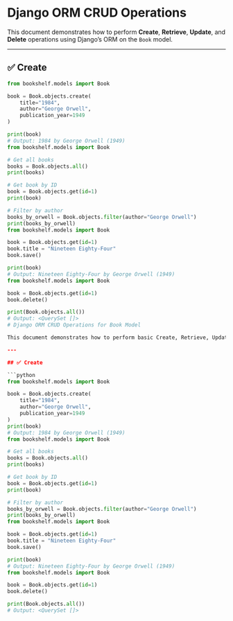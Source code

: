 # Django ORM CRUD Operations

This document demonstrates how to perform **Create**, **Retrieve**, **Update**, and **Delete** operations using Django’s ORM on the `Book` model.

---

## ✅ Create

```python
from bookshelf.models import Book

book = Book.objects.create(
    title="1984",
    author="George Orwell",
    publication_year=1949
)

print(book)
# Output: 1984 by George Orwell (1949)
from bookshelf.models import Book

# Get all books
books = Book.objects.all()
print(books)

# Get book by ID
book = Book.objects.get(id=1)
print(book)

# Filter by author
books_by_orwell = Book.objects.filter(author="George Orwell")
print(books_by_orwell)
from bookshelf.models import Book

book = Book.objects.get(id=1)
book.title = "Nineteen Eighty-Four"
book.save()

print(book)
# Output: Nineteen Eighty-Four by George Orwell (1949)
from bookshelf.models import Book

book = Book.objects.get(id=1)
book.delete()

print(Book.objects.all())
# Output: <QuerySet []>
# Django ORM CRUD Operations for Book Model

This document demonstrates how to perform basic Create, Retrieve, Update, and Delete operations using Django's ORM for the `Book` model.

---

## ✅ Create

```python
from bookshelf.models import Book

book = Book.objects.create(
    title="1984",
    author="George Orwell",
    publication_year=1949
)
print(book)
# Output: 1984 by George Orwell (1949)
from bookshelf.models import Book

# Get all books
books = Book.objects.all()
print(books)

# Get book by ID
book = Book.objects.get(id=1)
print(book)

# Filter by author
books_by_orwell = Book.objects.filter(author="George Orwell")
print(books_by_orwell)
from bookshelf.models import Book

book = Book.objects.get(id=1)
book.title = "Nineteen Eighty-Four"
book.save()

print(book)
# Output: Nineteen Eighty-Four by George Orwell (1949)
from bookshelf.models import Book

book = Book.objects.get(id=1)
book.delete()

print(Book.objects.all())
# Output: <QuerySet []>
